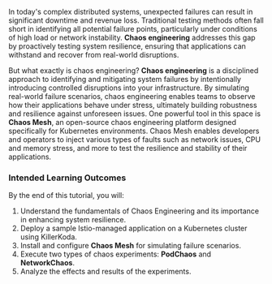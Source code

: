 In today's complex distributed systems, unexpected failures can result in significant downtime and revenue loss. Traditional testing methods often fall short in identifying all potential failure points, particularly under conditions of high load or network instability. **Chaos engineering** addresses this gap by proactively testing system resilience, ensuring that applications can withstand and recover from real-world disruptions.

But what exactly is chaos engineering? **Chaos engineering** is a disciplined approach to identifying and mitigating system failures by intentionally introducing controlled disruptions into your infrastructure. By simulating real-world failure scenarios, chaos engineering enables teams to observe how their applications behave under stress, ultimately building robustness and resilience against unforeseen issues.
One powerful tool in this space is **Chaos Mesh**, an open-source chaos engineering platform designed specifically for Kubernetes environments. Chaos Mesh enables developers and operators to inject various types of faults such as network issues, CPU and memory stress, and more to test the resilience and stability of their applications.

### Intended Learning Outcomes
By the end of this tutorial, you will:
1. Understand the fundamentals of Chaos Engineering and its importance in enhancing system resilience.
2. Deploy a sample Istio-managed application on a Kubernetes cluster using KillerKoda.
3. Install and configure **Chaos Mesh** for simulating failure scenarios.
4. Execute two types of chaos experiments: **PodChaos** and **NetworkChaos**.
5. Analyze the effects and results of the experiments.
